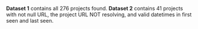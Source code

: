 **Dataset 1** contains all 276 projects found. **Dataset 2** contains 41 projects with not null URL, the project URL NOT resolving, and valid datetimes in first seen and last seen. 

